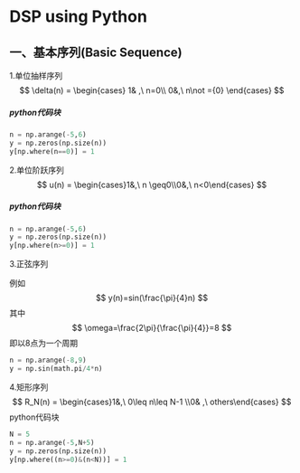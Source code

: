 # DSP using Python

## 一、基本序列(Basic Sequence)

1.单位抽样序列 
$$
\delta(n) = \begin{cases} 1& ,\ n=0\\ 0&,\ n\not ={0} \end{cases}
$$

##### python代码块

````python
n = np.arange(-5,6)
y = np.zeros(np.size(n))
y[np.where(n==0)] = 1
````

2.单位阶跃序列 
$$
u(n) = \begin{cases}1&,\ n \geq0\\0&,\ n<0\end{cases}
$$

##### python代码块

#####  

```python
n = np.arange(-5,6)
y = np.zeros(np.size(n))
y[np.where(n>=0)] = 1
```

3.正弦序列 

例如 
$$
y(n)=sin(\frac{\pi}{4}n)
$$
其中
$$
\omega=\frac{2\pi}{\frac{\pi}{4}}=8
$$
即以8点为一个周期

```python
n = np.arange(-8,9)
y = np.sin(math.pi/4*n)
```

4.矩形序列
$$
R_N(n) = \begin{cases}1&,\ 0\leq n\leq N-1 \\0& ,\ others\end{cases}
$$
python代码块

```python
N = 5
n = np.arange(-5,N+5)
y = np.zeros(np.size(n))
y[np.where((n>=0)&(n<N))] = 1
```

